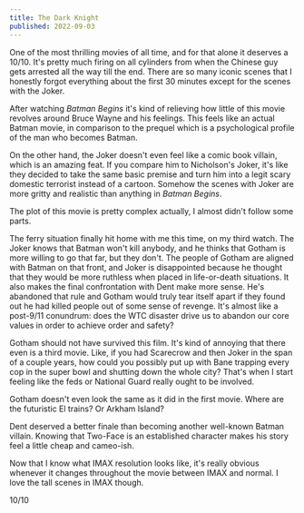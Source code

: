 ```yaml
---
title: The Dark Knight
published: 2022-09-03
---
```


One of the most thrilling movies of all time, and for that alone it deserves a 10/10. It's pretty much firing on all cylinders from when the Chinese guy gets arrested all the way till the end. There are so many iconic scenes that I honestly forgot everything about the first 30 minutes except for the scenes with the Joker.

After watching _Batman Begins_ it's kind of relieving how little of this movie revolves around Bruce Wayne and his feelings. This feels like an actual Batman movie, in comparison to the prequel which is a psychological profile of the man who becomes Batman.

On the other hand, the Joker doesn't even feel like a comic book villain, which is an amazing feat. If you compare him to Nicholson's Joker, it's like they decided to take the same basic premise and turn him into a legit scary domestic terrorist instead of a cartoon. Somehow the scenes with Joker are more gritty and realistic than anything in _Batman Begins_.

The plot of this movie is pretty complex actually, I almost didn't follow some parts.

The ferry situation finally hit home with me this time, on my third watch. The Joker knows that Batman won't kill anybody, and he thinks that Gotham is more willing to go that far, but they don't. The people of Gotham are aligned with Batman on that front, and Joker is disappointed because he thought that they would be more ruthless when placed in life-or-death situations. It also makes the final confrontation with Dent make more sense. He's abandoned that rule and Gotham would truly tear itself apart if they found out he had killed people out of some sense of revenge. It's almost like a post-9/11 conundrum: does the WTC disaster drive us to abandon our core values in order to achieve order and safety?

Gotham should not have survived this film. It's kind of annoying that there even is a third movie. Like, if you had Scarecrow and then Joker in the span of a couple years, how could you possibly put up with Bane trapping every cop in the super bowl and shutting down the whole city? That's when I start feeling like the feds or National Guard really ought to be involved.

Gotham doesn't even look the same as it did in the first movie. Where are the futuristic El trains? Or Arkham Island?

Dent deserved a better finale than becoming another well-known Batman villain. Knowing that Two-Face is an established character makes his story feel a little cheap and cameo-ish.

Now that I know what IMAX resolution looks like, it's really obvious whenever it changes throughout the movie between IMAX and normal. I love the tall scenes in IMAX though.

10/10
